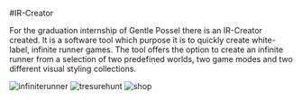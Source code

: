 #IR-Creator

For the graduation internship of Gentle Possel there is an IR-Creator created. It is a software tool which purpose it is to quickly create white-label, infinite runner games. The tool offers the option to create an infinite runner from a selection of two predefined worlds, two game modes and two different visual styling collections.

![infiniterunner](https://github.com/GPossel/IR-Creator/assets/47417277/048f07cb-aeb3-4530-9fa6-7b92f543ac2c)
![tresurehunt](https://github.com/GPossel/IR-Creator/assets/47417277/baa62f72-d2de-49a3-a266-d52a4c3a7c22)
![shop](https://github.com/GPossel/IR-Creator/assets/47417277/2185b854-3dcc-4156-9020-8aff19c61721)
